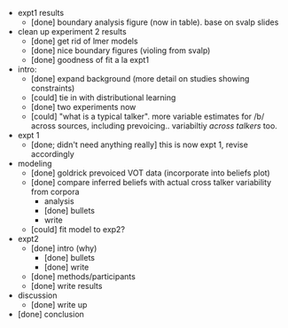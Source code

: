 * expt1 results
    * [done] boundary analysis figure (now in table). base on svalp slides
* clean up experiment 2 results
    * [done] get rid of lmer models
    * [done] nice boundary figures (violing from svalp)
    * [done] goodness of fit a la expt1
* intro:
    * [done] expand background (more detail on studies showing constraints)
    * [could] tie in with distributional learning
    * [done] two experiments now
    * [could] "what is a typical talker". more variable estimates for /b/ across sources, including prevoicing.. variabiltiy _across talkers_ too.
* expt 1
    * [done; didn't need anything really] this is now expt 1, revise accordingly
* modeling
    * [done] goldrick prevoiced VOT data (incorporate into beliefs plot)
    * [done] compare inferred beliefs with actual cross talker variability from corpora
        * analysis
        * [done] bullets
        * write
    * [could] fit model to exp2?
* expt2
    * [done] intro (why)
        * [done] bullets
        * [done] write
    * [done] methods/participants
    * [done] write results
* discussion
    * [done] write up
* [done] conclusion
